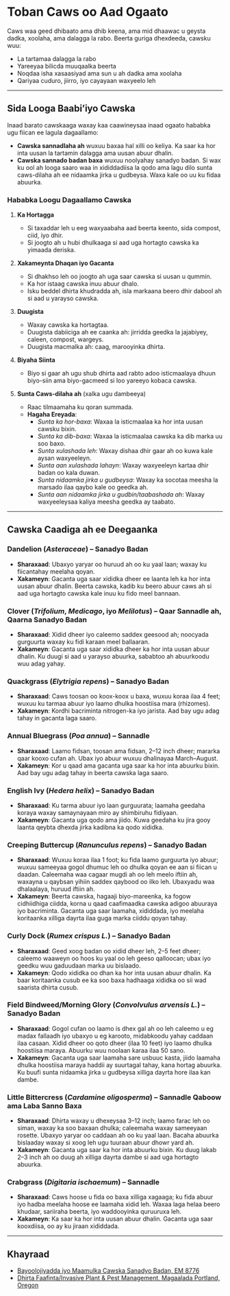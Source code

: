 # Toban Caws oo Aad Ogaato

Caws waa geed dhibaato ama dhib keena, ama mid dhaawac u geysta dadka, xoolaha, ama dalagga la rabo. Beerta guriga dhexdeeda, cawsku wuu:
- La tartamaa dalagga la rabo
- Yareeyaa bilicda muuqaalka beerta
- Noqdaa isha xasaasiyad ama sun u ah dadka ama xoolaha
- Qariyaa cuduro, jiirro, iyo cayayaan waxyeelo leh

---

## Sida Looga Baabi’iyo Cawska

Inaad barato cawskaaga waxay kaa caawineysaa inaad ogaato hababka ugu fiican ee lagula dagaallamo:
- **Cawska sannadlaha ah** wuxuu baxaa hal xilli oo keliya. Ka saar ka hor inta uusan la tartamin dalagga ama uusan abuur dhalin.
- **Cawska sannado badan baxa** wuxuu noolyahay sanadyo badan. Si wax ku ool ah looga saaro waa in xididdadiisa la qodo ama lagu dilo sunta caws-dilaha ah ee nidaamka jirka u gudbeysa. Waxa kale oo uu ku fidaa abuurka.

### Hababka Loogu Dagaallamo Cawska

1. **Ka Hortagga**
   - Si taxaddar leh u eeg waxyaabaha aad beerta keento, sida compost, ciid, iyo dhir.
   - Si joogto ah u hubi dhulkaaga si aad uga hortagto cawska ka yimaada deriska.

2. **Xakameynta Dhaqan iyo Gacanta**
   - Si dhakhso leh oo joogto ah uga saar cawska si uusan u qummin.
   - Ka hor istaag cawska inuu abuur dhalo.
   - Isku beddel dhirta khudradda ah, isla markaana beero dhir dabool ah si aad u yarayso cawska.

3. **Duugista**
   - Waxay cawska ka hortagtaa.
   - Duugista dabiiciga ah ee caanka ah: jirridda geedka la jajabiyey, caleen, compost, wargeys.
   - Duugista macmalka ah: caag, marooyinka dhirta.

4. **Biyaha Siinta**
   - Biyo si gaar ah ugu shub dhirta aad rabto adoo isticmaalaya dhuun biyo-siin ama biyo-gacmeed si loo yareeyo kobaca cawska.

5. **Sunta Caws-dilaha ah** (xalka ugu dambeeya)
   - Raac tilmaamaha ku qoran summada.
   - **Hagaha Ereyada**:
     - *Sunta ka hor-baxa*: Waxaa la isticmaalaa ka hor inta uusan cawsku bixin.
     - *Sunta ka dib-baxa*: Waxaa la isticmaalaa cawska ka dib marka uu soo baxo.
     - *Sunta xulashada leh*: Waxay dishaa dhir gaar ah oo kuwa kale aysan waxyeeleyn.
     - *Sunta aan xulashada lahayn*: Waxay waxyeeleyn kartaa dhir badan oo kala duwan.
     - *Sunta nidaamka jirka u gudbeysa*: Waxay ka socotaa meesha la marsado ilaa qaybo kale oo geedka ah.
     - *Sunta aan nidaamka jirka u gudbin/taabashada ah*: Waxay waxyeeleysaa kaliya meesha geedka ay taabato.

---

## Cawska Caadiga ah ee Deegaanka

### Dandelion (*Asteraceae*) – Sanadyo Badan
- **Sharaxaad**: Ubaxyo yaryar oo huruud ah oo ku yaal laan; waxay ku fiicantahay meelaha qoyan.
- **Xakameyn**: Gacanta uga saar xididka dheer ee laanta leh ka hor inta uusan abuur dhalin. Beerta cawska, kadib ku beero abuur caws ah si aad uga hortagto cawska kale inuu ku fido meel bannaan.

### Clover (*Trifolium*, *Medicago*, iyo *Melilotus*) – Qaar Sannadle ah, Qaarna Sanadyo Badan
- **Sharaxaad**: Xidid dheer iyo caleemo saddex geesood ah; noocyada gurguurta waxay ku fidi karaan meel ballaaran.
- **Xakameyn**: Gacanta uga saar xididka dheer ka hor inta uusan abuur dhalin. Ku duugi si aad u yarayso abuurka, sababtoo ah abuurkoodu wuu adag yahay.

### Quackgrass (*Elytrigia repens*) – Sanadyo Badan
- **Sharaxaad**: Caws toosan oo koox-koox u baxa, wuxuu koraa ilaa 4 feet; wuxuu ku tarmaa abuur iyo laamo dhulka hoostiisa mara (rhizomes).
- **Xakameyn**: Kordhi bacriminta nitrogen-ka iyo jarista. Aad bay ugu adag tahay in gacanta laga saaro.

### Annual Bluegrass (*Poa annua*) – Sannadle
- **Sharaxaad**: Laamo fidsan, toosan ama fidsan, 2–12 inch dheer; mararka qaar kooxo cufan ah. Ubax iyo abuur wuxuu dhalinayaa March–August.
- **Xakameyn**: Kor u qaad ama gacanta uga saar ka hor inta abuurku bixin. Aad bay ugu adag tahay in beerta cawska laga saaro.

### English Ivy (*Hedera helix*) – Sanadyo Badan
- **Sharaxaad**: Ku tarma abuur iyo laan gurguurata; laamaha geedaha koraya waxay samaynayaan miro ay shimbiruhu fidiyaan.
- **Xakameyn**: Gacanta uga qodo ama jiido. Kuwa geedaha ku jira gooy laanta qeybta dhexda jirka kadibna ka qodo xididka.

### Creeping Buttercup (*Ranunculus repens*) – Sanadyo Badan
- **Sharaxaad**: Wuxuu koraa ilaa 1 foot; ku fida laamo gurguurta iyo abuur; wuxuu sameeyaa gogol dhumuc leh oo dhulka qoyan ee aan si fiican u daadan. Caleemaha waa cagaar mugdi ah oo leh meelo iftiin ah, waxayna u qaybsan yihiin saddex qaybood oo ilko leh. Ubaxyadu waa dhalaalaya, huruud iftiin ah.
- **Xakameyn**: Beerta cawska, hagaaji biyo-mareenka, ka fogow cidhiidhiga ciidda, korna u qaad caafimaadka cawska adigoo abuuraya iyo bacriminta. Gacanta uga saar laamaha, xididdada, iyo meelaha koritaanka xilliga dayrta ilaa guga marka ciiddu qoyan tahay.

### Curly Dock (*Rumex crispus L.*) – Sanadyo Badan
- **Sharaxaad**: Geed xoog badan oo xidid dheer leh, 2–5 feet dheer; caleemo waaweyn oo hoos ku yaal oo leh geeso qalloocan; ubax iyo geedku wuu gaduudaan marka uu bislaado.
- **Xakameyn**: Qodo xididka oo dhan ka hor inta uusan abuur dhalin. Ka baar koritaanka cusub ee ka soo baxa hadhaaga xididka oo sii wad saarista dhirta cusub.

### Field Bindweed/Morning Glory (*Convolvulus arvensis L.*) – Sanadyo Badan
- **Sharaxaad**: Gogol cufan oo laamo is dhex gal ah oo leh caleemo u eg madax fallaadh iyo ubaxyo u eg karooto, midabkoodu yahay caddaan ilaa casaan. Xidid dheer oo qoto dheer (ilaa 10 feet) iyo laamo dhulka hoostiisa maraya. Abuurku wuu noolaan karaa ilaa 50 sano.
- **Xakameyn**: Gacanta uga saar laamaha sare usbuuc kasta, jiido laamaha dhulka hoostiisa maraya haddii ay suurtagal tahay, kana hortag abuurka. Ku buufi sunta nidaamka jirka u gudbeysa xilliga dayrta hore ilaa kan dambe.

### Little Bittercress (*Cardamine oligosperma*) – Sannadle Qaboow ama Laba Sanno Baxa
- **Sharaxaad**: Dhirta waxay u dhexeysaa 3–12 inch; laamo farac leh oo siman, waxay ka soo baxaan dhulka; caleemaha waxay sameeyaan rosette. Ubaxyo yaryar oo caddaan ah oo ku yaal laan. Bacaha abuurka bislaaday waxay si xoog leh ugu tuuraan abuur dhowr yard ah.
- **Xakameyn**: Gacanta uga saar ka hor inta abuurku bixin. Ku duug lakab 2–3 inch ah oo duug ah xilliga dayrta dambe si aad uga hortagto abuurka.

### Crabgrass (*Digitaria ischaemum*) – Sannadle
- **Sharaxaad**: Caws hoose u fida oo baxa xilliga xagaaga; ku fida abuur iyo hadba meelaha hoose ee laamaha xidid leh. Waxaa laga helaa beero khudaar, sariiraha beerta, iyo waddooyinka quruuruxa leh.
- **Xakameyn**: Ka saar ka hor inta uusan abuur dhalin. Gacanta uga saar kooxdiisa, oo ay ku jiraan xididdada.

---

## Khayraad

- [Bayoolojiyadda iyo Maamulka Cawska Sanadyo Badan, EM 8776](https://catalog.extension.oregonstate.edu)
- [Dhirta Faafinta/Invasive Plant & Pest Management, Magaalada Portland, Oregon](https://www.portlandoregon.gov)
